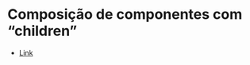 # Composição de componentes com “children” 

- [Link]([https://onebitcode.notion.site/Exerc-cio-3-Criando-um-componente-Profile-1-1be6ce601c1343f4ae8c94e8a9dc8e09](https://onebitcode.notion.site/Composi-o-de-componentes-com-children-21945fab7a9f471282d91f05c76f03e6))
